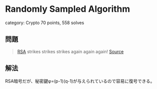 # Randomly Sampled Algorithm
category: Crypto
70 points, 558 solves

## 問題
> [RSA](output.txt) strikes strikes strikes again again again! [Source](rsa.py)

## 解法
RSA暗号だが、秘密鍵φ=(p-1)(q-1)が与えられているので容易に復号できる。
